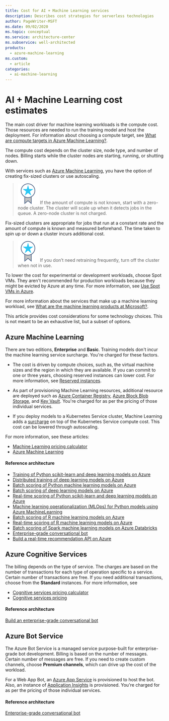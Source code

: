 ```yaml
---
title: Cost for AI + Machine Learning services
description: Describes cost strategies for serverless technologies
author: PageWriter-MSFT
ms.date: 09/02/2020
ms.topic: conceptual
ms.service: architecture-center
ms.subservice: well-architected
products:
  - azure-machine-learning
ms.custom:
  - article
categories:
  - ai-machine-learning
---
```


# AI + Machine Learning cost estimates

The main cost driver for machine learning workloads is the compute cost. Those resources are needed to run the training model and host the deployment. For information about choosing a compute target, see [What are compute targets in Azure Machine Learning?](/azure/machine-learning/concept-compute-target).

The compute cost depends on the cluster size, node type, and number of nodes. Billing starts while the cluster nodes are starting, running, or shutting down.

With services such as [Azure Machine Learning](/azure/machine-learning/overview-what-is-azure-machine-learning), you have the option of creating fix-sized clusters or use autoscaling. 
>![Task](../../_images/i-best-practices.svg) If the amount of compute is not known, start with a zero-node cluster. The cluster will scale up when it detects jobs in the queue. A zero-node cluster is not charged.

Fix-sized clusters are appropriate for jobs that run at a constant rate and the amount of compute is known and measured beforehand. The time taken to spin up or down a cluster incurs additional cost.
>![Task](../../_images/i-best-practices.svg) If you don’t need retraining frequently, turn off the cluster when not in use.

To lower the cost for experimental or development workloads, choose Spot VMs. They aren't recommended for production workloads because they might be evicted by Azure at any time. For more information, see [Use Spot VMs in Azure](/azure/virtual-machines/windows/spot-vms). 

For more information about the services that make up a machine learning workload, see [What are the machine learning products at Microsoft?](../../data-guide/technology-choices/data-science-and-machine-learning.md).

This article provides cost considerations for some technology choices. This is not meant to be an exhaustive list, but a subset of options.

## Azure Machine Learning
There are two editions, **Enterprise** and **Basic**. Training models don't incur the machine learning service surcharge. You're charged for these factors.  
- The cost is driven by compute choices, such as, the virtual machine sizes and the region in which they are available. If you can commit to one or three years, choosing reserved instances can lower cost. For more information, see [Reserved instances](./optimize-vm.md#reserved-vms).

- As part of provisioning Machine Learning resources,  additional resource are deployed such as [Azure Container Registry](https://azure.microsoft.com/services/container-registry/), [Azure Block Blob Storage](https://azure.microsoft.com/pricing/details/storage/blobs/), and [Key Vault](https://azure.microsoft.com/pricing/details/key-vault/). You're charged for as per the pricing of those individual services.

- If you deploy models to a Kubernetes Service cluster, Machine Learning adds a [surcharge](https://azure.microsoft.com/pricing/details/machine-learning-service/) on top of the Kubernetes Service compute cost. This cost can be lowered through autoscaling. 

For more information, see these articles:
- [Machine Learning pricing calculator](https://azure.microsoft.com/pricing/calculator/?service=machine-learning-service)
- [Azure Machine Learning](https://azure.microsoft.com/pricing/details/machine-learning/)

#### Reference architecture

-   [Training of Python scikit-learn and deep learning models on Azure](../../reference-architectures/ai/training-python-models.yml)
-   [Distributed training of deep learning models on Azure](../../reference-architectures/ai/training-deep-learning.yml)
-   [Batch scoring of Python machine learning models on Azure](../../reference-architectures/ai/batch-scoring-python.yml)
-   [Batch scoring of deep learning models on Azure](../../reference-architectures/ai/batch-scoring-deep-learning.yml)
-   [Real-time scoring of Python scikit-learn and deep learning models on Azure](../../reference-architectures/ai/real-time-scoring-machine-learning-models.yml)
-   [Machine learning operationalization (MLOps) for Python models using Azure MachineLearning](../../reference-architectures/ai/mlops-python.yml)
-   [Batch scoring of R machine learning models on Azure](../../reference-architectures/ai/batch-scoring-r-models.yml)
-   [Real-time scoring of R machine learning models on Azure](../../reference-architectures/ai/realtime-scoring-r.yml)
-   [Batch scoring of Spark machine learning models on Azure Databricks](../../reference-architectures/ai/batch-scoring-databricks.yml)
-   [Enterprise-grade conversational bot](../../reference-architectures/ai/conversational-bot.yml)
-   [Build a real-time recommendation API on Azure](../../reference-architectures/ai/real-time-recommendation.yml)

## Azure Cognitive Services
The billing depends on the type of service. The charges are based on the number of transactions for each type of operation specific to a service. Certain number of transactions are free. If you need additional transactions, choose from the **Standard** instances.
For more information, see
- [Cognitive services pricing calculator](https://azure.microsoft.com/pricing/calculator/)
- [Cognitive services pricing](https://azure.microsoft.com/pricing/details/cognitive-services/)
#### Reference architecture
[Build an enterprise-grade conversational bot](../../reference-architectures/ai/conversational-bot.yml)


## Azure Bot Service

The Azure Bot Service is a managed service purpose-built for enterprise-grade bot development. Billing is based on the number of messages. Certain number of messages are free. If you need to create custom channels, choose **Premium channels**, which can drive up the cost of the workload.  

For a Web App Bot, an [Azure App Service](https://azure.microsoft.com/pricing/details/app-service/) is provisioned to host the bot. Also, an instance of [Application Insights](https://azure.microsoft.com/pricing/details/application-insights/) is provisioned. You're charged for as per the pricing of those individual services. 

#### Reference architecture
[Enterprise-grade conversational bot](../../reference-architectures/ai/conversational-bot.yml)

